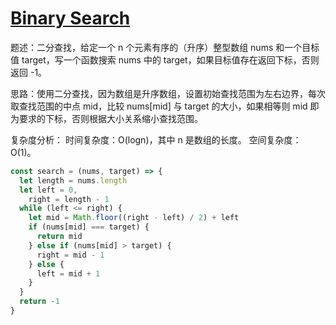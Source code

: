 # [Binary Search](https://leetcode.cn/problems/binary-search)

题述：二分查找，给定一个 n 个元素有序的（升序）整型数组 nums 和一个目标值 target，写一个函数搜索 nums 中的 target，如果目标值存在返回下标，否则返回 -1。

思路：使用二分查找，因为数组是升序数组，设置初始查找范围为左右边界，每次取查找范围的中点 mid，比较 nums[mid] 与 target 的大小，如果相等则 mid 即为要求的下标，否则根据大小关系缩小查找范围。

复杂度分析：
时间复杂度：O(log⁡n)，其中 n 是数组的长度。
空间复杂度：O(1)。

```javascript
const search = (nums, target) => {
  let length = nums.length
  let left = 0,
    right = length - 1
  while (left <= right) {
    let mid = Math.floor((right - left) / 2) + left
    if (nums[mid] === target) {
      return mid
    } else if (nums[mid] > target) {
      right = mid - 1
    } else {
      left = mid + 1
    }
  }
  return -1
}
```
